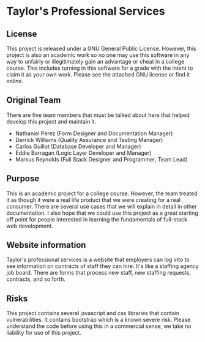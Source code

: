 # Taylor's Professional Services
## License
This project is released under a GNU General Public License.
However, this project is also an academic work so no one may use this software in any way to unfairly or illegitimately gain an advantage or cheat in a college course. This includes turning in this software for a grade with the intent to claim it as your own work. Please see the attached GNU license or find it online.
## Original Team
There are five team members that must be talked about here that helped develop this project and maintain it.
- Nathaniel Perez (Form Designer and Documentation Manager)
- Derrick Williams (Quality Assurance and Testing Manager)
- Carlos Guillot (Database Developer and Manager)
- Eddie Barragan (Logic Layer Developer and Manager)
- Markus Reynolds (Full Stack Designer and Programmer, Team Lead)
## Purpose
This is an academic project for a college course. However, the team treated it as though it were a real life product that we were creating for a real consumer. There are several use cases that we will explain in detail in other documentation. I also hope that we could use this project as a great starting off point for people interested in learning the fundamentals of full-stack web development. 
## Website information
Taylor's professional services is a website that employers can log into to see information on contracts of staff they can hire. It's like a staffing agency job board. There are forms that process new staff, new staffing requests, contracts, and so forth.
## Risks
This project contains several javascript and css libraries that contain vulnerabilities. It contains bootstrap which is a known severe risk. Please understand the code before using this in a commercial sense, we take no liability for use of this project.
